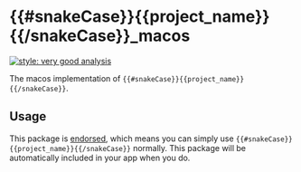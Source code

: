 # {{#snakeCase}}{{project_name}}{{/snakeCase}}_macos

[![style: very good analysis][very_good_analysis_badge]][very_good_analysis_link]

The macos implementation of `{{#snakeCase}}{{project_name}}{{/snakeCase}}`.

## Usage

This package is [endorsed][endorsed_link], which means you can simply use `{{#snakeCase}}{{project_name}}{{/snakeCase}}`
normally. This package will be automatically included in your app when you do.

[endorsed_link]: https://flutter.dev/docs/development/packages-and-plugins/developing-packages#endorsed-federated-plugin
[very_good_analysis_badge]: https://img.shields.io/badge/style-very_good_analysis-B22C89.svg
[very_good_analysis_link]: https://pub.dev/packages/very_good_analysis
